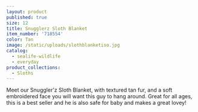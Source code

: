 ```yaml
---
layout: product
published: true
size: 12
title: Snugglerz Sloth Blanket
item_number: '718554'
color: Tan
image: /static/uploads/slothblanketiso.jpg
catalog:
  - sealife-wildlife
  - everyday
product_collections:
  - Sloths
---
```

Meet our Snuggler'z Sloth Blanket, with textured tan fur, and a soft embroidered face you will want this guy to hang around. Great for all ages, this is a best seller and he is also safe for baby and makes a great lovey!
